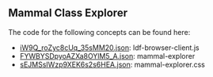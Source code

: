 ## Mammal Class Explorer

The code for the following concepts can be found here: 
- [iW9Q\_roZyc8cUq\_35sMM20.json](iW9Q_roZyc8cUq_35sMM20.json): ldf\-browser\-client\.js
- [FYWBYSDpyoAZXa8OYlM5\_A.json](FYWBYSDpyoAZXa8OYlM5_A.json): mammal\-explorer
- [sEJMSsIWzp9XEK6s2s6HEA.json](sEJMSsIWzp9XEK6s2s6HEA.json): mammal\-explorer\.css
